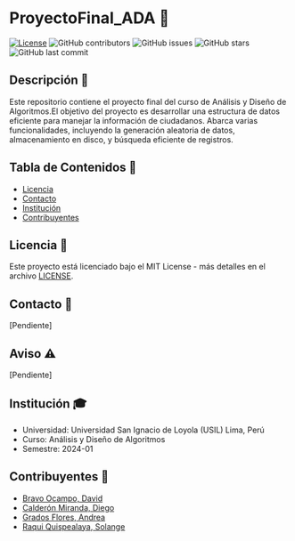 # ProyectoFinal_ADA :rocket:

[![License](https://img.shields.io/badge/License-MIT-blue.svg)](LICENSE)
![GitHub contributors](https://img.shields.io/github/contributors/d-a-b-o/ProyectoFinal_ADA)
![GitHub issues](https://img.shields.io/github/issues-raw/d-a-b-o/ProyectoFinal_ADA)
![GitHub stars](https://img.shields.io/github/stars/d-a-b-o/ProyectoFinal_ADA)
![GitHub last commit](https://img.shields.io/github/last-commit/d-a-b-o/ProyectoFinal_ADA)

## Descripción :page_facing_up:

Este repositorio contiene el proyecto final del curso de Análisis y Diseño de Algoritmos.El objetivo del proyecto es desarrollar una estructura de datos eficiente para manejar la información de ciudadanos. Abarca varias funcionalidades, incluyendo la generación aleatoria de datos, almacenamiento en disco, y búsqueda eficiente de registros.

## Tabla de Contenidos :scroll:

- [Licencia](#licencia)
- [Contacto](#contacto)
- [Institución](#institución)
- [Contribuyentes](#contribuyentes)

## Licencia :memo:

Este proyecto está licenciado bajo el MIT License - más detalles en el archivo [LICENSE](LICENSE).

## Contacto :email:

[Pendiente]

## Aviso :warning:

[Pendiente]

## Institución :mortar_board:

- Universidad: Universidad San Ignacio de Loyola (USIL) Lima, Perú
- Curso: Análisis y Diseño de Algoritmos
- Semestre: 2024-01

## Contribuyentes :busts_in_silhouette:

- [Bravo Ocampo, David](https://github.com/d-a-b-o)
- [Calderón Miranda, Diego](https://github.com/diego-calderonm)
- [Grados Flores, Andrea](https://github.com/AndreaGradosF)
- [Raqui Quispealaya, Solange](https://github.com/solangeraqui)
